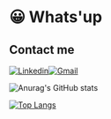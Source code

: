 # 😀 Whats'up 
 
 ## Contact me
[![Linkedin](https://img.shields.io/badge/LinkedIn-0077B5?style=for-the-badge&logo=linkedin&logoColor=white)](https://www.linkedin.com/in/matheus-felipe-364476221/)[![Gmail](https://img.shields.io/badge/Gmail-D14836?style=for-the-badge&logo=gmail&logoColor=white)](mailto:contact.mfmotta@gmail.com)

![Anurag's GitHub stats](https://github-readme-stats.vercel.app/api?username=Matheusmottaa&show_icons=true&theme=onedark)


[![Top Langs](https://github-readme-stats.vercel.app/api/top-langs/?username=Matheusmottaa&layout=compact=&langs_count=16&theme=onedark)](https://github.com/anuraghazra/github-readme-stats)

 
 

